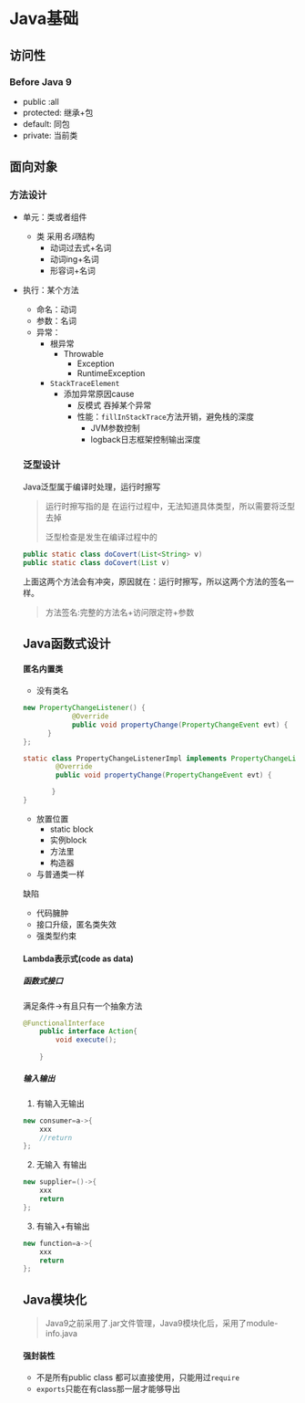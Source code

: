 # Java基础
## 访问性
### Before Java 9
-   public :all
-   protected: 继承+包
-   default: 同包
-   private: 当前类
## 面向对象
### 方法设计
-   单元：类或者组件
    -   类 采用*名词*结构
        -   动词过去式+名词
        -   动词ing+名词
        -   形容词+名词
    
- 执行：某个方法
  -   命名：动词
  -   参数：名词
  -   异常：
      -   根异常
          -   Throwable
              -   Exception
              -   RuntimeException
      -   `StackTraceElement`
          -   添加异常原因cause
              -   反模式 吞掉某个异常
              -   性能：`fillInStackTrace`方法开销，避免栈的深度
                  -   JVM参数控制
                  -   logback日志框架控制输出深度

  ### 泛型设计

  Java泛型属于编译时处理，运行时擦写

  >运行时擦写指的是 在运行过程中，无法知道具体类型，所以需要将泛型去掉
  >
  >泛型检查是发生在编译过程中的

  ```java
  public static class doCovert(List<String> v)
  public static class doCovert(List v)
  ```

  上面这两个方法会有冲突，原因就在：运行时擦写，所以这两个方法的签名一样。

  > 方法签名:完整的方法名+访问限定符+参数

  ## Java函数式设计

  #### 匿名内置类

  - 没有类名

  ```java
  new PropertyChangeListener() {
              @Override
              public void propertyChange(PropertyChangeEvent evt) {
        }
  };
  
  static class PropertyChangeListenerImpl implements PropertyChangeListener{
          @Override
          public void propertyChange(PropertyChangeEvent evt) {
  
         }
  }
  ```

  - 放置位置
    - static block
    - 实例block
    - 方法里
    - 构造器
  - 与普通类一样

  缺陷

  - 代码臃肿
  - 接口升级，匿名类失效
  - 强类型约束

  #### Lambda表示式(code as data)

  ##### 函数式接口

  满足条件->有且只有一个抽象方法

  ```java
  @FunctionalInterface
      public interface Action{
          void execute();
          
      }
  ```

  ##### 输入输出

  1. 有输入无输出

  ```java
  new consumer=a->{
      xxx
      //return
  };
  ```

  2. 无输入 有输出

  ```java
  new supplier=()->{
      xxx
      return
  };
  ```

  3. 有输入+有输出

  ```java
  new function=a->{
      xxx
      return 
  };
  ```

  ## Java模块化

  >Java9之前采用了.jar文件管理，Java9模块化后，采用了module-info.java

  #### 强封装性

  - 不是所有public class 都可以直接使用，只能用过`require`
  - `exports`只能在有class那一层才能够导出

  

  
